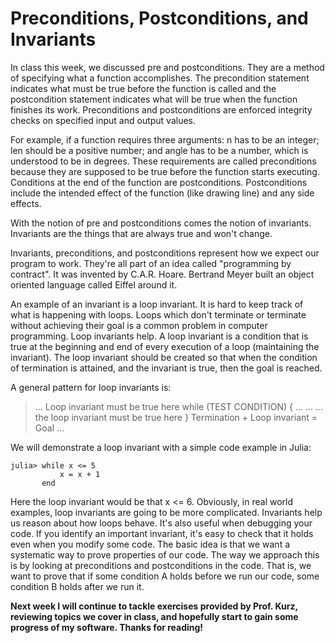 # Preconditions, Postconditions, and Invariants
In class this week, we discussed pre and postconditions. They are a method of specifying what a function accomplishes.
The precondition statement indicates what must be true before the function is called and the postcondition statement indicates what will be true when the function finishes its work.
Preconditions and postconditions are enforced integrity checks on specified input and output values.

For example, if a function requires three arguments: n has to be an integer; len should be a positive number; and angle has to be a number, which is understood to be in degrees.
These requirements are called preconditions because they are supposed to be true before the function starts executing. Conditions at the end of the function are postconditions. Postconditions include the intended effect of the function (like drawing line) and any side effects.

With the notion of pre and postconditions comes the notion of invariants. 
Invariants are the things that are always true and won't change.

Invariants, preconditions, and postconditions represent how we expect our program to work. They're all part of an idea called "programming by contract". It was invented by C.A.R. Hoare. Bertrand Meyer built an object oriented language called Eiffel around it.

An example of an invariant is a loop invariant. It is hard to keep track of what is happening with loops. Loops which don't terminate or terminate without achieving their goal is a common problem in computer programming. Loop invariants help. A loop invariant is a condition that is true at the beginning and end of every execution of a loop (maintaining the invariant).
The loop invariant should be created so that when the condition of termination is attained, and the invariant is true, then the goal is reached.

A general pattern for loop invariants is:
> ...
>   Loop invariant must be true here
>   while (TEST CONDITION) {
>      ...
>      ...
>      ...
>      the loop invariant must be true here
>   }
>   Termination + Loop invariant = Goal
>   ...


We will demonstrate a loop invariant with a simple code example in Julia:

```
julia> while x <= 5
           x = x + 1
       end
```

Here the loop invariant would be that x <= 6. Obviously, in real world examples, loop invariants are going to be more complicated.
Invariants help us reason about how loops behave. It's also useful when debugging your code. If you identify an important invariant, it's easy to check that it holds even when you modify some code. 
The basic idea is that we want a systematic way to prove properties of our code. The way we approach this is by looking at preconditions and postconditions in the code. That is, we want to prove that if some condition A holds before we run our code, some condition B holds after we run it.

**Next week I will continue to tackle exercises provided by Prof. Kurz, reviewing topics we cover in class, and hopefully start to gain some progress of my software. Thanks for reading!**
